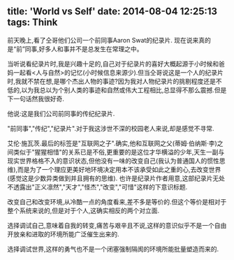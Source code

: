 title: 'World vs Self'
date: 2014-08-04 12:25:13
tags: Think
---
前天晚上,看了仝哥他们公司一个前同事Aaron Swat的纪录片. 现在说来真的是“前”同事,好多人和事并不是总发生在常理之中。<!--more-->

当听说看纪录片时,我是兴趣十足的,自己对于纪录片的喜好大概起源于小时候和爸妈一起看<人与自然>的记忆(小时候信息来源少).但当仝哥说这是一个人的纪录片时,我就不禁在想,是哪个杰出人物的事迹?因为我对人物纪录片的挑剔程度还是不低的,以为我总以为个别人类的事迹和自然或伟大工程相比,总显得不那么震撼.但是下一句话然我很好奇.

他说:这是我们公司前同事的传纪纪录片.

"前同事","传纪","纪录片".对于我这涉世不深的校园老人来说,却是感觉不寻常.

艾伦·施瓦茨.最后的标签是"互联网之子".确实,他和互联网之父(蒂姆·伯纳斯·李)之间类似于"猩猩相惜"的关系已是不俗,更重要的是这位才华横溢的少年,天生一副与现实世界格格不入的意识状态,但他没有一味的改变自己(我认为普通国人的惯性思维),而是为了一个理应更美好地环境决定用本不该承受如此之重的心,去改变世界(感觉这是少数异类做到并且拥有的思维).
也许是纪录片作者用意,这部纪录片无处不透露出"正义凛然","天才","怪杰","改变","可惜"这样的下意识标题.

改变自己和改变环境,从冷酷一点的角度看来,差不多是等价的.但这个等价是相对于整个系统来说的,但是对于个人,这确实相反的两个对立面.

选择调试自己,意味着自我的转变,痛苦与艰辛且不说,这样的意识似乎不是一个自由开放亲和进取的环境所能广泛催生出来的.

选择调试世界,这样的勇气也不是一个闭塞强制隔阂的环境所能批量塑造而来的.
